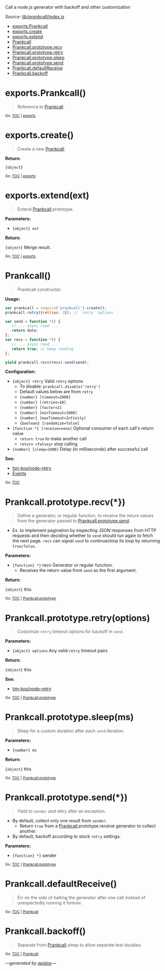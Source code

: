 Call a node.js generator with backoff and other customization

_Source: [lib/prankcall/index.js](../lib/prankcall/index.js)_

<a name="tableofcontents"></a>

- <a name="toc_exportsprankcall"></a><a name="toc_exports"></a>[exports.Prankcall](#exportsprankcall)
- <a name="toc_exportscreate"></a>[exports.create](#exportscreate)
- <a name="toc_exportsextendext"></a>[exports.extend](#exportsextendext)
- <a name="toc_prankcall"></a>[Prankcall](#prankcall)
- <a name="toc_prankcallprototyperecv"></a><a name="toc_prankcallprototype"></a>[Prankcall.prototype.recv](#prankcallprototyperecv)
- <a name="toc_prankcallprototyperetryoptions"></a>[Prankcall.prototype.retry](#prankcallprototyperetryoptions)
- <a name="toc_prankcallprototypesleepms"></a>[Prankcall.prototype.sleep](#prankcallprototypesleepms)
- <a name="toc_prankcallprototypesend"></a>[Prankcall.prototype.send](#prankcallprototypesend)
- <a name="toc_prankcalldefaultreceive"></a>[Prankcall.defaultReceive](#prankcalldefaultreceive)
- <a name="toc_prankcallbackoff"></a>[Prankcall.backoff](#prankcallbackoff)

<a name="exports"></a>

# exports.Prankcall()

> Reference to [Prankcall](#prankcall).

<sub>Go: [TOC](#tableofcontents) | [exports](#toc_exports)</sub>

# exports.create()

> Create a new [Prankcall](#prankcall).

**Return:**

`{object}`

<sub>Go: [TOC](#tableofcontents) | [exports](#toc_exports)</sub>

# exports.extend(ext)

> Extend [Prankcall](#prankcall).prototype.

**Parameters:**

- `{object} ext`

**Return:**

`{object}` Merge result.

<sub>Go: [TOC](#tableofcontents) | [exports](#toc_exports)</sub>

# Prankcall()

> Prankcall constructor.

**Usage:**

```js
var prankcall = require('prankcall').create();
prankcall.retry({retries: 3}); // `retry` options

var send = function *() {
   // ... async read ...
   return data;
};
var recv = function *() {
   // ... async read ...
   return true; // keep reading
};

yield prankcall.recv(recv).send(send);
```

**Configuration:**

- `{object} retry` Valid `retry` options
  - To disable: `prankcall.disable('retry')`
  - Default values below are from `retry`
  - `{number} [timeout=2000]`
  - `{number} [retries=10]`
  - `{number} [factor=2]`
  - `{number} [minTimeout=1000]`
  - `{number} [maxTimeout=Infinity]`
  - `{boolean} [randomize=false]`
- `{function *} [receive=none]` Optional consumer of each call's return value
  - `return true` to make another call
  - `return <falsey>` stop calling
- `{number} [sleep=1000]` Delay (in milliseconds) after successful call

**See:**

- [tim-kos/node-retry](https://github.com/tim-kos/node-retry/#api)
- [Events](https://github.com/codeactual/prankcall/blob/master/docs/events.md)

<sub>Go: [TOC](#tableofcontents)</sub>

<a name="prankcallprototype"></a>

# Prankcall.prototype.recv(*})

> Define a generator, or regular function, to receive the return values from
the generator passed to [Prankcall.prototype.send](#prankcallprototypesend).

- Ex. to implement pagination by inspecting JSON responses from HTTP requests
  and then deciding whether to `send` should run again to fetch the next page.
  `recv` can signal `send` to continue/stop its loop by returning `true/false`.

**Parameters:**

- `{function} *}` recv Generator or regular function.
  - Receives the return value from `send` as the first argument.

**Return:**

`{object}` this

<sub>Go: [TOC](#tableofcontents) | [Prankcall.prototype](#toc_prankcallprototype)</sub>

# Prankcall.prototype.retry(options)

> Customize `retry` timeout options for backoff in `send`.

**Parameters:**

- `{object} options` Any valid `retry` timeout pairs

**Return:**

`{object}` this

**See:**

- [tim-kos/node-retry](https://github.com/tim-kos/node-retry/#api)

<sub>Go: [TOC](#tableofcontents) | [Prankcall.prototype](#toc_prankcallprototype)</sub>

# Prankcall.prototype.sleep(ms)

> Sleep for a custom duration after each `send` iteration.

**Parameters:**

- `{number} ms`

**Return:**

`{object}` this

<sub>Go: [TOC](#tableofcontents) | [Prankcall.prototype](#toc_prankcallprototype)</sub>

# Prankcall.prototype.send(*})

> Yield to `sender` and retry after an exception.

- By default, collect only one result from `sender`.
  - Return `true` from a [Prankcall](#prankcall).prototype.receive generator to collect another.
- By default, backoff according to stock `retry` settings.

**Parameters:**

- `{function} *}` sender

<sub>Go: [TOC](#tableofcontents) | [Prankcall.prototype](#toc_prankcallprototype)</sub>

# Prankcall.defaultReceive()

> Err on the side of halting the generator after one call instead of
unexpectedly running it forever.

<sub>Go: [TOC](#tableofcontents) | [Prankcall](#toc_prankcall)</sub>

# Prankcall.backoff()

> Separate from [Prankcall](#prankcall).sleep to allow separate test doubles.

<sub>Go: [TOC](#tableofcontents) | [Prankcall](#toc_prankcall)</sub>

_&mdash;generated by [apidox](https://github.com/codeactual/apidox)&mdash;_
